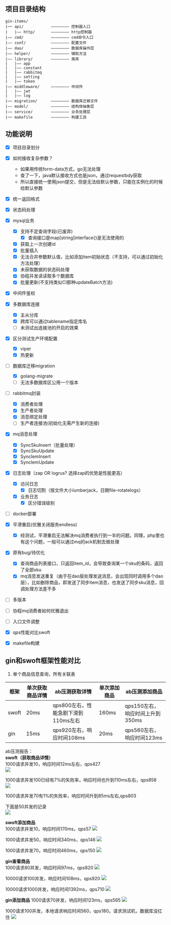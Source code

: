 ## 项目目录结构
```
gin-items/
|── api/            ———————— 控制器入口
|   |—— http/       ———————— http控制器
|—— cmd/            ———————— cmd命令入口
|—— conf/           ———————— 配置文件
|—— dao/            ———————— 数据库操作层
|—— helper/         ———————— 辅助方法
|—— library/        ———————— 类库
|   |—— app
|   |—— constant
|   |—— rabbitmq
|   |—— setting
|   |—— token
|—— middleware/     ———————— 中间件
|   |—— jwt
|   |—— log 
|—— migration/      ———————— 数据库迁移文件
|—— model/          ———————— 结构体抽象层
|—— service/        ———————— 业务处理层
|── makefile        ———————— 构建工具
```

## 功能说明
- [x] 项目目录划分
- [x] 如何接收复杂参数？
  - 如果用传统form-data方式，go无法处理
  - 查了一下，java默认接收方式也是json，通过requestbdy获取
  - 所以直接统一使用json提交，但是无法给默认参数，只能在实例化的时候给默认参数
- [x] 统一返回格式
- [x] 状态码处理
- [x] mysql业务
  - [x] 支持不定查询字段(已废弃)
    - [x] 查询接口是map\[string\]interface{}是无法使用的
  - [x] 获取上一次创建id
  - [x] 批量插入
  - [x] 无法合并参数默认值，比如添加item初始状态（不支持，可以通过初始化方法处理）
  - [x] 未获取数据的状态码处理
  - [x] 协程并发读读取多个数据库
  - [x] 批量更新(不支持类似CI那种updateBatch方法)
- [x] 中间件鉴权
- [x] 多数据库连接
  - [x] 主从分库 
  - [x] 跨库可以通过tablename指定库名
  - [ ] 未测试出连接池的开启的效果
- [x] 区分测试生产环境配置
  - [x] viper
  - [x] 热更新
- [ ] 数据库迁移migration
  - [x] golang-migrate
  - [ ] 无法多数据库区公用一个版本
- [ ] rabbitmq封装
  - [x] 消费者处理
  - [x] 生产者处理
  - [x] 消息绑定处理
  - [ ] 生产者连接池(初始化无需产生新的连接)
- [x] mq消息处理
  - [x] SyncSkuInsert（批量处理）
  - [x] SyncSkuUpdate
  - [x] SyncIemInsert
  - [x] SyncIemUpdate
- [x] 日志处理（zap OR logrus? 选择zap的优势是性能更高）
  - [x] 访问日志
    - [x] 日志切割（按文件大小lumberjack，日期file-rotatelogs）
  - [x] 业务日志
    - [x] 区分错误级别
- [ ] docker部署
- [x] 平滑重启(优雅关闭服务endless)
  - [x] 经测试，平滑重启无法解决mq消费者执行到一半的问题。同理，php里也有这个问题，一般可以通过mq的ack机制去做处理
- [x] 原有bug/待优化
  - [x] 查询商品列表接口，只返回item_id，会导致查询某一个sku的条码，返回了全部sku
  - [x] mq消息发送重复（由于在dao层处理发送消息，会出现同时调用多个dao层），比如删除商品，即发送了同步item消息，也发送了同步sku消息，回调处理方法差不多
- [ ] 多版本
- [ ] 协程mq消费者如何优雅退出
- [ ] 入口文件调整
- [x] qps性能对比swoft
- [x] makefile构建


## gin和swoft框架性能对比
1. 单个商品信息查询，所有关联表

| 框架 | 单次获取商品详情 | ab压测获取详情 | 单次添加商品 | ab压测添加商品 |
| - | - | - | - | - |
| swoft| 20ms | qps800左右，性能急剧下滑到110ms左右| 160ms | qps150左右，响应时间上升到350ms|
|gin | 15ms | qps920左右，响应时间108ms | 20ms | qps560左右，响应时间123ms|

ab压测报告：  
**swoft（获取商品详情）**  
1000请求并发10，响应时间12ms左右，qps427  
![](http://pic.pwwtest.com/rdo21y.png)  

1000请求并发100已经有7%的失败率，响应时间也升到110ms左右，qps858  
![](http://pic.pwwtest.com/0Mn6MK.png)

1000请求并发70有1%的失败率，响应时间升到85ms左右,qps803

下面是50并发的记录  
![](http://pic.pwwtest.com/NPxnOH.png)

**swoft添加商品**  
1000请求并发10，响应时间170ms，qps57
![](http://pic.pwwtest.com/M5qMDW.png)

1000请求并发50，响应时间340ms，qps146
![](http://pic.pwwtest.com/Iw1Oey.png)

1000请求并发70，响应时间460ms，qps150
![](http://pic.pwwtest.com/m3swD1.png)

**gin查看商品**  
1000请求80并发，响应时间97ms，qps820
![](http://pic.pwwtest.com/OO2iqw.png)

10000请求100并发，响应时间108ms，qps920
![](http://pic.pwwtest.com/0fqqGu.png)

10000请求1000并发，响应时间1392ms，qps710
![](http://pic.pwwtest.com/fuXrbc.png)

**gin添加商品**
1000请求70并发，响应时间123ms，qps565
![](http://pic.pwwtest.com/UCqIue.png)

1000请求100并发，本地请求响应时间560，qps180。请求测试机，数据库没扛住
![](http://pic.pwwtest.com/VgUp7r.png)
